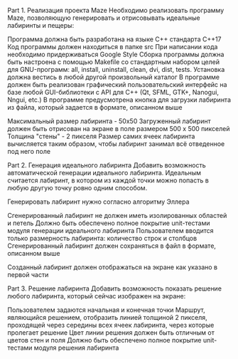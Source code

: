 Part 1. Реализация проекта Maze
Необходимо реализовать программу Maze, позволяющую генерировать и отрисовывать идеальные лабиринты и пещеры:

Программа должна быть разработана на языке C++ стандарта C++17
Код программы должен находиться в папке src
При написании кода необходимо придерживаться Google Style
Сборка программы должна быть настроена с помощью Makefile со стандартным набором целей для GNU-программ: all, install, uninstall, clean, dvi, dist, tests. Установка должна вестись в любой другой произвольный каталог
В программе должен быть реализован графический пользовательский интерфейс на базе любой GUI-библиотеки с API для C++ (Qt, SFML, GTK+, Nanogui, Nngui, etc.)
В программе предусмотрена кнопка для загрузки лабиринта из файла, который задается в формате, описанном выше

Максимальный размер лабиринта - 50х50
Загруженный лабиринт должен быть отрисован на экране в поле размером 500 x 500 пикселей
Толщина "стены" - 2 пикселя
Размер самих ячеек лабиринта вычисляется таким образом, чтобы лабиринт занимал всё отведенное под него поле


Part 2. Генерация идеального лабиринта
Добавить возможность автоматической генерации идеального лабиринта. 
Идеальным считается лабиринт, в котором из каждой точки можно попасть в любую другую точку ровно одним способом.

Генерировать лабиринт нужно согласно алгоритму Эллера

Сгенерированный лабиринт не должен иметь изолированных областей и петель
Должно быть обеспечено полное покрытие unit-тестами модуля генерации идеального лабиринта
Пользователем вводится только размерность лабиринта: количество строк и столбцов
Сгенерированный лабиринт должен сохраняться в файл в формате, описанном выше

Созданный лабиринт должен отображаться на экране как указано в первой части



Part 3. Решение лабиринта
Добавить возможность показать решение любого лабиринта, который сейчас изображен на экране:

Пользователем задаются начальная и конечная точки
Маршрут, являющийся решением, отобразить линией толщиной 2 пикселя, проходящей через середины всех ячеек лабиринта, через которые пролегает решение
Цвет линии решения должен быть отличным от цветов стен и поля
Должно быть обеспечено полное покрытие unit-тестами модуля решения лабиринта
